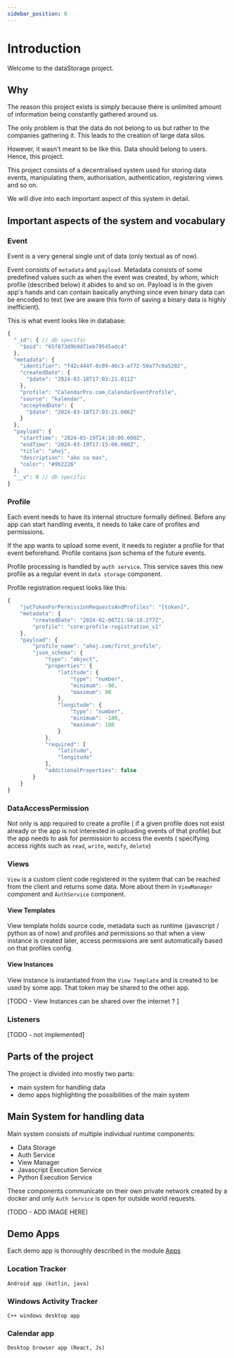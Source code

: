 ```yaml
---
sidebar_position: 0
---
```


# Introduction

Welcome to the dataStorage project.

## Why

The reason this project exists is simply because there is unlimited amount of information being constantly gathered around us.

The only problem is that the data do not belong to us but rather to the companies gathering it. This leads to the creation of large data silos.

However, it wasn't meant to be like this. Data should belong to users. Hence, this project.

This project consists of a decentralised system used for storing data events, manipulating them, authorisation, authentication, registering views and so on.

We will dive into each important aspect of this system in detail.

## Important aspects of the system and vocabulary

### Event
Event is a very general single unit of data (only textual as of now).

Event consists of `metadata` and `payload`. Metadata consists of some predefined values such as when the event was created, by whom, which profile (described below) it abides to and so on. Payload is in the given app's hands and can contain basically anything since even binary data can be encoded to text (we are aware this form of saving a binary data is highly inefficient).

This is what event looks like in database:

```js title="Event"
{
  "_id": { // db specific
    "$oid": "65f873d9b9d71eb79545adc4"
  },
  "metadata": {
    "identifier": "f42c444f-0c09-46c3-af72-50a77c0a5282",
    "createdDate": {
      "$date": "2024-03-18T17:03:21.011Z"
    },
    "profile": "CalendarPro.com_CalendarEventProfile",
    "source": "kalendar",
    "acceptedDate": {
      "$date": "2024-03-18T17:03:21.086Z"
    }
  },
  "payload": {
    "startTime": "2024-03-19T14:10:00.000Z",
    "endTime": "2024-03-19T17:15:00.000Z",
    "title": "ahoj",
    "description": "ako sa mas",
    "color": "#9b2226"
  },
  "__v": 0 // db specific
}
```

### Profile

Each event needs to have its internal structure formally defined. Before any app can start handling events, it needs to take care of profiles and permissions.

If the app wants to upload some event, it needs to register a profile for that event beforehand. Profile contains json schema of the future events.

Profile processing is handled by `auth service`. This service saves this new profile as a regular event in `data storage` component.

Profile registration request looks like this:

```js
{
    "jwtTokenForPermissionRequestsAndProfiles": "[token]",
    "metadata": {
        "createdDate": "2024-02-08T21:56:18.277Z",
        "profile": "core:profile-registration_v1"
    },
    "payload": {
        "profile_name": "ahoj.com/first_profile",
        "json_schema": {
            "type": "object",
            "properties": {
                "latitude": {
                    "type": "number",
                    "minimum": -90,
                    "maximum": 90
                },
                "longitude": {
                    "type": "number",
                    "minimum": -180,
                    "maximum": 180
                }
            },
            "required": [
                "latitude",
                "longitude"
            ],
            "additionalProperties": false
        }
    }
}
```

### DataAccessPermission

Not only is app required to create a profile ( if a given profile does not exist already or the app is not interested in uploading events of that profile) but the app needs to ask for permission to access the events ( specifying access rights such as `read`, `write`, `modify`, `delete`)

### Views

`View` is a custom client code registered in the system that can be reached from the client and returns some data. More about them in `ViewManager` component and `AuthService` component.

#### View Templates

View template holds source code, metadata such as runtime (javascript / python as of now) and profiles and permissions so that when a view instance is created later, access permissions are sent automatically based on that profiles config.

#### View Instances

View instance is instantiated from the `View Template` and is created to be used by some app. That token may be shared to the other app.

[TODO - View Instances can be shared over the internet ? ]

### Listeners 

[TODO - not implemented]

## Parts of the project

The project is divided into mostly two parts: 
- main system for handling data
- demo apps highlighting the possibilities of the main system

## Main System for handling data

Main system consists of multiple individual runtime components:
- Data Storage
- Auth Service
- View Manager
- Javascript Execution Service
- Python Execution Service

These components communicate on their own private network created by a docker and only `Auth Service` is open for outside world requests.

(TODO - ADD IMAGE HERE)

## Demo Apps

Each demo app is thoroughly described in the module [Apps](./category/apps)

### Location Tracker
`Android app (kotlin, java)`

### Windows Activity Tracker
`C++ windows desktop app`

### Calendar app
`Desktop browser app (React, Js)`
